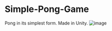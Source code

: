 # Simple-Pong-Game
Pong in its simplest form. Made in Unity.
![image](https://github.com/user-attachments/assets/397da27d-63d5-45d1-8219-ee1ef5ec9400)
